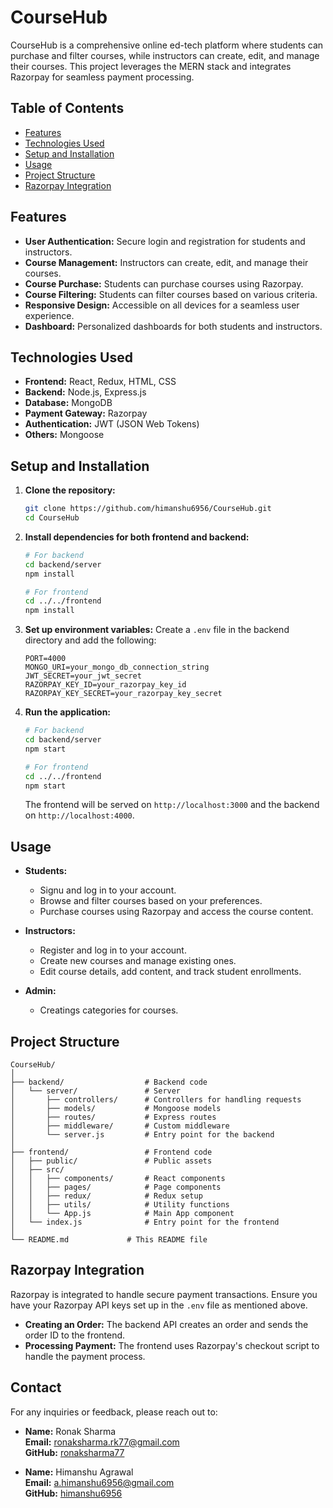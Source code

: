 

# CourseHub

CourseHub is a comprehensive online ed-tech platform where students can purchase and filter courses, while instructors can create, edit, and manage their courses. This project leverages the MERN stack and integrates Razorpay for seamless payment processing.

## Table of Contents

- [Features](#features)
- [Technologies Used](#technologies-used)
- [Setup and Installation](#setup-and-installation)
- [Usage](#usage)
- [Project Structure](#project-structure)
- [Razorpay Integration](#razorpay-integration)

## Features

- **User Authentication:** Secure login and registration for students and instructors.
- **Course Management:** Instructors can create, edit, and manage their courses.
- **Course Purchase:** Students can purchase courses using Razorpay.
- **Course Filtering:** Students can filter courses based on various criteria.
- **Responsive Design:** Accessible on all devices for a seamless user experience.
- **Dashboard:** Personalized dashboards for both students and instructors.

## Technologies Used

- **Frontend:** React, Redux, HTML, CSS
- **Backend:** Node.js, Express.js
- **Database:** MongoDB
- **Payment Gateway:** Razorpay
- **Authentication:** JWT (JSON Web Tokens)
- **Others:** Mongoose

## Setup and Installation

1. **Clone the repository:**
    ```sh
    git clone https://github.com/himanshu6956/CourseHub.git
    cd CourseHub
    ```

2. **Install dependencies for both frontend and backend:**
    ```sh
    # For backend
    cd backend/server
    npm install

    # For frontend
    cd ../../frontend
    npm install
    ```

3. **Set up environment variables:**
    Create a `.env` file in the backend directory and add the following:
    ```env
    PORT=4000
    MONGO_URI=your_mongo_db_connection_string
    JWT_SECRET=your_jwt_secret
    RAZORPAY_KEY_ID=your_razorpay_key_id
    RAZORPAY_KEY_SECRET=your_razorpay_key_secret
    ```

4. **Run the application:**
    ```sh
    # For backend
    cd backend/server
    npm start

    # For frontend
    cd ../../frontend
    npm start
    ```

    The frontend will be served on `http://localhost:3000` and the backend on `http://localhost:4000`.

## Usage

- **Students:**
  - Signu and log in to your account.
  - Browse and filter courses based on your preferences.
  - Purchase courses using Razorpay and access the course content.

- **Instructors:**
  - Register and log in to your account.
  - Create new courses and manage existing ones.
  - Edit course details, add content, and track student enrollments.
 
- **Admin:**
  - Creatings categories for courses. 

## Project Structure

```
CourseHub/
│
├── backend/                  # Backend code
│   └── server/               # Server
│       ├── controllers/      # Controllers for handling requests
│       ├── models/           # Mongoose models
│       ├── routes/           # Express routes
│       ├── middleware/       # Custom middleware
│       └── server.js         # Entry point for the backend
│
├── frontend/                 # Frontend code
│   ├── public/               # Public assets
│   ├── src/
│   │   ├── components/       # React components
│   │   ├── pages/            # Page components
│   │   ├── redux/            # Redux setup
│   │   ├── utils/            # Utility functions
│   │   └── App.js            # Main App component
│   └── index.js              # Entry point for the frontend
│
└── README.md             # This README file
```

## Razorpay Integration

Razorpay is integrated to handle secure payment transactions. Ensure you have your Razorpay API keys set up in the `.env` file as mentioned above.

- **Creating an Order:**
  The backend API creates an order and sends the order ID to the frontend.
- **Processing Payment:**
  The frontend uses Razorpay's checkout script to handle the payment process.

## Contact

For any inquiries or feedback, please reach out to:

- **Name:** Ronak Sharma  
  **Email:** [ronaksharma.rk77@gmail.com](mailto:ronaksharma.rk77@gmail.com)  
  **GitHub:** [ronaksharma77](https://github.com/ronaksharma77)

- **Name:** Himanshu Agrawal  
  **Email:** [a.himanshu6956@gmail.com](mailto:a.himanshu6956@gmail.com)  
  **GitHub:** [himanshu6956](https://github.com/himanshu6956)


